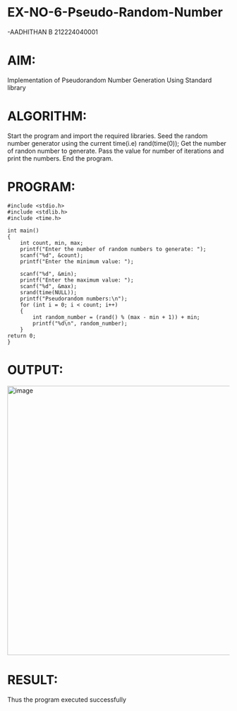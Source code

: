 # EX-NO-6-Pseudo-Random-Number

-AADHITHAN B 212224040001

# AIM: 
Implementation of Pseudorandom Number Generation Using Standard library

# ALGORITHM:
Start the program and import the required libraries.
Seed the random number generator using the current time(i.e) rand(time(0));
Get the number of randon number to generate.
Pass the value for number of iterations and print the numbers.
End the program.

# PROGRAM:

```
#include <stdio.h> 
#include <stdlib.h> 
#include <time.h> 
 
int main()  
{ 
    int count, min, max; 
    printf("Enter the number of random numbers to generate: "); 
    scanf("%d", &count); 
    printf("Enter the minimum value: "); 
     
    scanf("%d", &min); 
    printf("Enter the maximum value: "); 
    scanf("%d", &max); 
    srand(time(NULL)); 
    printf("Pseudorandom numbers:\n");    
    for (int i = 0; i < count; i++)  
    { 
        int random_number = (rand() % (max - min + 1)) + min; 
        printf("%d\n", random_number); 
    } 
return 0; 
}
```

# OUTPUT:

<img width="1713" height="609" alt="image" src="https://github.com/user-attachments/assets/1fab9824-e8c4-4a2b-918a-5a703ae92343" />


# RESULT:
Thus the program executed successfully


